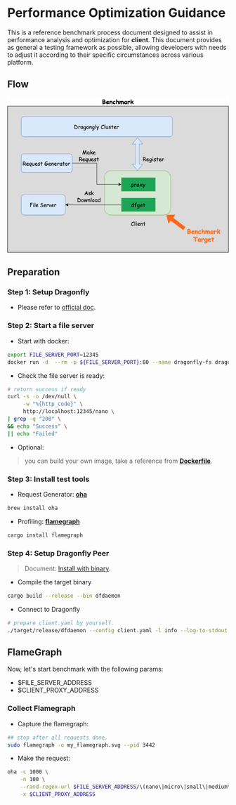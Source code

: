 # Performance Optimization Guidance

This is a reference benchmark process document designed to
assist in performance analysis and optimization for **client**.
This document provides as general a testing framework as possible,
allowing developers with needs to adjust it
according to their specific circumstances across various platform.

## Flow

![architecture](images/performance-testing-arch.png)

## Preparation

### Step 1: Setup Dragonfly

- Please refer to [official doc](https://d7y.io/docs/next/getting-started/installation/helm-charts/).

### Step 2: Start a file server

- Start with docker:

```bash
export FILE_SERVER_PORT=12345
docker run -d  --rm -p ${FILE_SERVER_PORT}:80 --name dragonfly-fs dragonflyoss/file-server:latest
```

- Check the file server is ready:

```bash
# return success if ready
curl -s -o /dev/null \
     -w "%{http_code}" \
     http://localhost:12345/nano \
| grep -q "200" \
&& echo "Success" \
|| echo "Failed"
```

- Optional:

> you can build your own image, take a reference from [**Dockerfile**](https://github.com/dragonflyoss/perf-tests/blob/main/tools/file-server/Dockerfile).

### Step 3: Install test tools

- Request Generator: [**oha**](https://github.com/hatoo/oha)

```bash
brew install oha
```

- Profiling: [**flamegraph**](https://github.com/flamegraph-rs/flamegraph)

```bash
cargo install flamegraph
```

### Step 4: Setup Dragonfly Peer

> Document: [Install with binary](https://d7y.io/docs/next/getting-started/installation/binaries/).

- Compile the target binary

```bash
cargo build --release --bin dfdaemon
```

- Connect to Dragonfly

```bash
# prepare client.yaml by yourself.
./target/release/dfdaemon --config client.yaml -l info --log-to-stdout
```

## FlameGraph

Now, let's start benchmark with the following params:

- $FILE_SERVER_ADDRESS
- $CLIENT_PROXY_ADDRESS

### Collect Flamegraph

- Capture the flamegraph:

```bash
## stop after all requests done.
sudo flamegraph -o my_flamegraph.svg --pid 3442
```

- Make the request:

```bash
oha -c 1000 \
    -n 100 \
    --rand-regex-url $FILE_SERVER_ADDRESS/\(nano\|micro\|small\|medium\|large\) \
    -x $CLIENT_PROXY_ADDRESS
```

